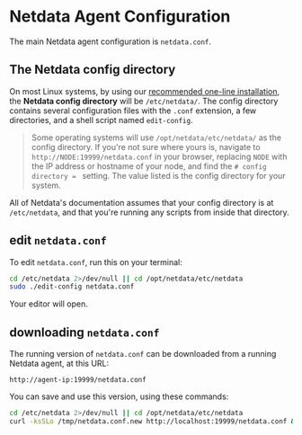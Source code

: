 # Netdata Agent Configuration

The main Netdata agent configuration is `netdata.conf`.

## The Netdata config directory

On most Linux systems, by using our [recommended one-line installation](/packaging/installer/README.md#install-on-linux-with-one-line-installer), the **Netdata config
directory** will be `/etc/netdata/`. The config directory contains several configuration files with the `.conf` extension, a
few directories, and a shell script named `edit-config`.

> Some operating systems will use `/opt/netdata/etc/netdata/` as the config directory. If you're not sure where yours
> is, navigate to `http://NODE:19999/netdata.conf` in your browser, replacing `NODE` with the IP address or hostname of
> your node, and find the `# config directory = ` setting. The value listed is the config directory for your system.

All of Netdata's documentation assumes that your config directory is at `/etc/netdata`, and that you're running any scripts from inside that directory.


## edit `netdata.conf`

To edit `netdata.conf`, run this on your terminal:

```bash
cd /etc/netdata 2>/dev/null || cd /opt/netdata/etc/netdata
sudo ./edit-config netdata.conf
```

Your editor will open.

## downloading `netdata.conf`

The running version of `netdata.conf` can be downloaded from a running Netdata agent, at this URL:

```
http://agent-ip:19999/netdata.conf
```

You can save and use this version, using these commands:

```bash
cd /etc/netdata 2>/dev/null || cd /opt/netdata/etc/netdata
curl -ksSLo /tmp/netdata.conf.new http://localhost:19999/netdata.conf && sudo mv -i /tmp/netdata.conf.new netdata.conf 
```

